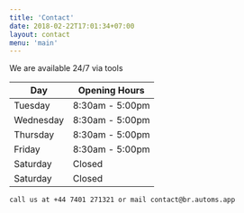 ```yaml
---
title: 'Contact'
date: 2018-02-22T17:01:34+07:00
layout: contact
menu: 'main'
---
```


We are available 24/7 via tools 

| Day       | Opening Hours   |
| --------- | --------------- |
| Tuesday   | 8:30am - 5:00pm |
| Wednesday | 8:30am - 5:00pm |
| Thursday  | 8:30am - 5:00pm |
| Friday    | 8:30am - 5:00pm |
| Saturday  | Closed          |
| Saturday  | Closed          |

`call us at +44 7401 271321 or mail contact@br.automs.app`